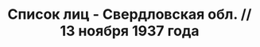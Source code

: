 ---
title: Список лиц - Свердловская обл. // 13 ноября 1937 года
description: РГАСПИ, ф.17, оп.171, дело 412, лист 236
images:
- /disk/pictures/v04/17-171-412-236.jpg
- /disk/pictures/v04/17-171-412-237.jpg
- /disk/pictures/v04/17-171-412-238.jpg
- /disk/pictures/v04/17-171-412-239.jpg
- /disk/pictures/v04/17-171-412-240.jpg
- /disk/pictures/v04/17-171-412-241.jpg
---